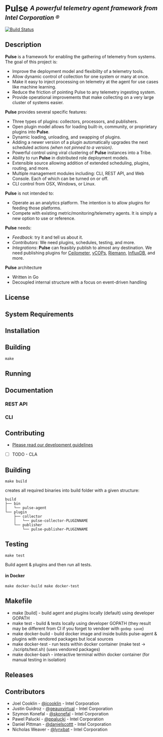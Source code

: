 # **Pulse** <sup><sub>_A powerful telemetry agent framework from Intel Corporation &reg;_</sub></sup>
[![Build Status](https://magnum.travis-ci.com/intelsdi-x/pulse.svg?token=2ujsxEpZo1issFyVWX29&branch=master)](https://magnum.travis-ci.com/intelsdi-x/pulse)

## Description

**Pulse** is a framework for enabling the gathering of telemetry from systems. The goal of this project is:

* Improve the deployment model and flexibility of a telemetry tools.
* Allow dynamic control of collection for one system or many at once.
* Make it easy to inject processing on telemetry at the agent for use cases like machine learning.
* Reduce the friction of pointing Pulse to any telemetry ingesting system.
* Provide operational improvements that make collecting on a very large cluster of systems easier.

**Pulse** provides several specific features:

* Three types of plugins: collectors, processors, and publishers.
* Open plugin model allows for loading built-in, community, or proprietary plugins into **Pulse**.
* Dynamic loading, unloading, and swapping of plugins.
* Adding a newer version of a plugin automatically upgrades the next scheduled actions _(when not pinned to a version)_.
* Powerful control using viral clustering of **Pulse** instances into a Tribe.
* Ability to run **Pulse** in distributed role deployment models.
* Extensible source allowing addition of extended scheduling, plugins, routing, and more.
* Multiple management modules including: CLI, REST API, and Web Console. Each of which can be turned on or off.
* CLI control from OSX, Windows, or Linux.

**Pulse** is not intended to:

* Operate as an analytics platform. The intention is to allow plugins for feeding those platforms.
* Compete with existing metric/monitoring/telemetry agents. It is simply a new option to use or reference.

**Pulse** needs:

* _Feedback_: try it and tell us about it.
* _Contributors_: We need plugins, schedules, testing, and more.
* _Integrations_: **Pulse** can feasibly publish to almost any destination. We need publishing plugins for [Ceilometer](https://wiki.openstack.org/wiki/Ceilometer), [vCOPs](http://www.vmware.com/products/vrealize-operations), [Riemann](https://github.com/aphyr/riemann), [InfluxDB](https://github.com/influxdb/influxdb), and more.

**Pulse** architecture

* Written in Go
* Decoupled internal structure with a focus on event-driven handling

## License

<DO NOT PUT SOMETHING HERE YET>

## System Requirements

## Installation

## Building

```
make
```

## Running

## Documentation

### REST API

### CLI

## Contributing

* [Please read our development guidelines](https://github.com/intelsdilabs/pulse/wiki/Development-guidelines)
* [ ] TODO - CLA

## Building

```
make build
```
creates all required binaries into build folder
with a given structure:

```
build
├── bin
│   └── pulse-agent
└── plugin
    ├── collector
    │   └── pulse-collector-PLUGINNAME
    └── publisher
        └── pulse-publisher-PLUGINNAME
```

## Testing

```
make test
```

Build agent & plugins and then run all tests.

#### in Docker
``
make docker-build
make docker-test
``

## Makefile

* make [build] - build agent and plugins locally (default) using developer GOPATH 
* make test - build & tests locally using developer GOPATH (they result may be different from CI if you forget to vendoer with `godep save`)
* make docker-build - build docker image and inside builds pulse-agent & plugins with vendored packages but local sources 
* make docker-test - run tests within docker container (make test -> ./scripts/test.sh) (uses vendored packages)
* make docker-bash - interactive terminal within docker container (for manual testing in isolation)

## Releases

## Contributors

* Joel Cooklin - [@jcooklin](http://github.com/jcooklin) - Intel Corporation
* Justin Guidroz - [@geauxvirtual](http://github.com/geauxvirtual) - Intel Corporation
* Szymon Konefal - [@skonefal](http://github.com/skonefal) - Intel Corporation
* Pawel Palucki - [@ppalucki](http://github.com/ppalucki) - Intel Corporation
* Daniel Pittman - [@danielscottt](http://github.com/danielscottt) - Intel Corporation
* Nicholas Weaver - [@lynxbat](http://github.com/lynxbat) - Intel Corporation
